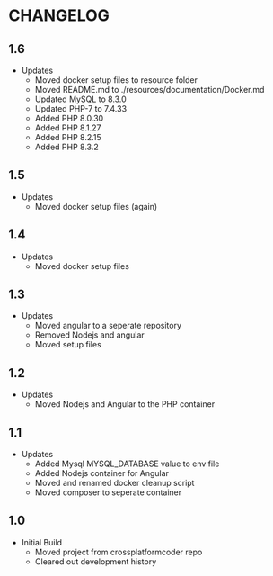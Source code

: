 # CHANGELOG

## 1.6
- Updates
    - Moved docker setup files to resource folder
    - Moved README.md to ./resources/documentation/Docker.md
    - Updated MySQL to 8.3.0
    - Updated PHP-7 to 7.4.33
    - Added PHP 8.0.30
    - Added PHP 8.1.27
    - Added PHP 8.2.15
    - Added PHP 8.3.2

## 1.5
- Updates
    - Moved docker setup files (again)

## 1.4
- Updates
    - Moved docker setup files

## 1.3
- Updates
    - Moved angular to a seperate repository
    - Removed Nodejs and angular
    - Moved setup files

## 1.2
- Updates
    - Moved Nodejs and Angular to the PHP container

## 1.1
- Updates
    - Added Mysql MYSQL_DATABASE value to env file
    - Added Nodejs container for Angular
    - Moved and renamed docker cleanup script
    - Moved composer to seperate container
## 1.0
- Initial Build
    - Moved project from crossplatformcoder repo
    - Cleared out development history
